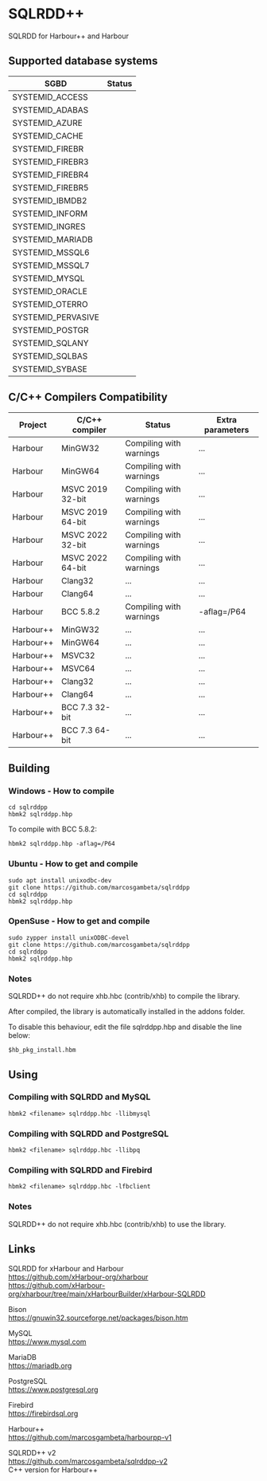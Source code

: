 # SQLRDD++

SQLRDD for Harbour++ and Harbour

## Supported database systems

| SGBD               | Status         |
| ------------------ | -------------- |
| SYSTEMID_ACCESS    |                |
| SYSTEMID_ADABAS    |                |
| SYSTEMID_AZURE     |                |
| SYSTEMID_CACHE     |                |
| SYSTEMID_FIREBR    |                |
| SYSTEMID_FIREBR3   |                |
| SYSTEMID_FIREBR4   |                |
| SYSTEMID_FIREBR5   |                |
| SYSTEMID_IBMDB2    |                |
| SYSTEMID_INFORM    |                |
| SYSTEMID_INGRES    |                |
| SYSTEMID_MARIADB   |                |
| SYSTEMID_MSSQL6    |                |
| SYSTEMID_MSSQL7    |                |
| SYSTEMID_MYSQL     |                |
| SYSTEMID_ORACLE    |                |
| SYSTEMID_OTERRO    |                |
| SYSTEMID_PERVASIVE |                |
| SYSTEMID_POSTGR    |                |
| SYSTEMID_SQLANY    |                |
| SYSTEMID_SQLBAS    |                |
| SYSTEMID_SYBASE    |                |

## C/C++ Compilers Compatibility

| Project   | C/C++ compiler   | Status                  | Extra parameters    |
| --------- | ---------------- | ----------------------- | ------------------- |
| Harbour   | MinGW32          | Compiling with warnings | ...                 |
| Harbour   | MinGW64          | Compiling with warnings | ...                 |
| Harbour   | MSVC 2019 32-bit | Compiling with warnings | ...                 |
| Harbour   | MSVC 2019 64-bit | Compiling with warnings | ...                 |
| Harbour   | MSVC 2022 32-bit | Compiling with warnings | ...                 |
| Harbour   | MSVC 2022 64-bit | Compiling with warnings | ...                 |
| Harbour   | Clang32          | ...                     | ...                 |
| Harbour   | Clang64          | ...                     | ...                 |
| Harbour   | BCC 5.8.2        | Compiling with warnings | -aflag=/P64         |
| Harbour++ | MinGW32          | ...                     | ...                 |
| Harbour++ | MinGW64          | ...                     | ...                 |
| Harbour++ | MSVC32           | ...                     | ...                 |
| Harbour++ | MSVC64           | ...                     | ...                 |
| Harbour++ | Clang32          | ...                     | ...                 |
| Harbour++ | Clang64          | ...                     | ...                 |
| Harbour++ | BCC 7.3 32-bit   | ...                     | ...                 |
| Harbour++ | BCC 7.3 64-bit   | ...                     | ...                 |

## Building

### Windows - How to compile
```Batch
cd sqlrddpp
hbmk2 sqlrddpp.hbp
```

To compile with BCC 5.8.2:

```Batch
hbmk2 sqlrddpp.hbp -aflag=/P64
```

### Ubuntu - How to get and compile
```Batch
sudo apt install unixodbc-dev
git clone https://github.com/marcosgambeta/sqlrddpp
cd sqlrddpp
hbmk2 sqlrddpp.hbp
```

### OpenSuse - How to get and compile
```Batch
sudo zypper install unixODBC-devel
git clone https://github.com/marcosgambeta/sqlrddpp
cd sqlrddpp
hbmk2 sqlrddpp.hbp
```

### Notes

SQLRDD++ do not require xhb.hbc (contrib/xhb) to compile the library.

After compiled, the library is automatically installed in the addons folder.

To disable this behaviour, edit the file sqlrddpp.hbp and disable the line below:

```
$hb_pkg_install.hbm
```

## Using

### Compiling with SQLRDD and MySQL
```Batch
hbmk2 <filename> sqlrddpp.hbc -llibmysql
```

### Compiling with SQLRDD and PostgreSQL
```Batch
hbmk2 <filename> sqlrddpp.hbc -llibpq
```

### Compiling with SQLRDD and Firebird
```Batch
hbmk2 <filename> sqlrddpp.hbc -lfbclient
```
### Notes

SQLRDD++ do not require xhb.hbc (contrib/xhb) to use the library.

## Links

SQLRDD for xHarbour and Harbour  
https://github.com/xHarbour-org/xharbour  
https://github.com/xHarbour-org/xharbour/tree/main/xHarbourBuilder/xHarbour-SQLRDD  

Bison  
https://gnuwin32.sourceforge.net/packages/bison.htm  

MySQL  
https://www.mysql.com  

MariaDB  
https://mariadb.org  

PostgreSQL  
https://www.postgresql.org  

Firebird  
https://firebirdsql.org  

Harbour++  
https://github.com/marcosgambeta/harbourpp-v1  

SQLRDD++ v2  
https://github.com/marcosgambeta/sqlrddpp-v2  
C++ version for Harbour++
